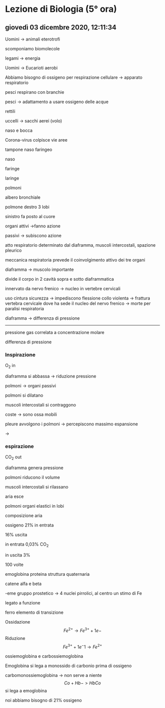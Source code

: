 # Lezione di Biologia (5° ora)

## giovedì 03 dicembre 2020, 12:11:34

Uomini -> animali eterotrofi

scomponiamo biomolecole

legami -> energia



Uomini -> Eucarioti aerobi

Abbiamo bisogno di ossigeno per respirazione cellulare -> apparato respiratorio

pesci respirano con branchie

pesci -> adattamento a usare ossigeno delle acque



rettili

uccelli -> sacchi aerei (volo)



naso e bocca



Corona-virus colpisce vie aree

tampone naso faringeo

naso

faringe

laringe

polmoni

albero bronchiale

polmone destro 3 lobi

sinistro fa posto al cuore



organi attivi ->fanno azione

passivi -> subiscono azione



atto respiratorio determinato dal diaframma, muscoli intercostali, spazione pleurico





meccanica respiratoria prevede il coinvolgimento attivo dei tre organi



diaframma  -> muscolo importante

divide il corpo in 2 cavità sopra e sotto diaframmatica

innervato da nervo frenico  -> nucleo in vertebre cervicali

uso cintura sicurezza -> impediscono flessione collo violenta -> frattura vertebra cervicale dove ha sede il nucleo del nervo frenico -> morte per paralisi respiratoria

diaframma -> differenza di pressione

---

pressione gas correlata a concentrazione molare



differenza di pressione





### Inspirazione

O<sub>2</sub> in

diaframma si abbassa -> riduzione pressione

polmoni -> organi passivi

polmoni si dilatano

muscoli intercostali si contraggono

coste -> sono ossa mobili







pleure avvolgono i polmoni -> percepiscono massimo espansione

->

### espirazione

 CO<sub>2</sub> out

diaframma genera pressione

polmoni riducono il volume

muscoli intercostali si rilassano

aria esce



polmoni organi elastici in lobi



composizione aria 



ossigeno 21% in entrata

16% uscita



in entrata 0,03% CO<sub>2</sub>

in uscita 3%

100 volte





emoglobina proteina struttura quaternaria 

catene alfa e beta



-eme gruppo prostetico -> 4 nuclei pirrolici, al centro un stimo di Fe

legato a funzione

ferro elemento di transizione

Ossidazione
$$
Fe^{2+} \rightarrow Fe^{3+} +1e-
$$
Riduzione
$$
Fe^{3+}+1e^-1 \rightarrow Fe^{2+}
$$


ossiemoglobina e carbossiemoglobina



Emoglobina si lega a monossido di carbonio prima di ossigeno

carbomonossiemoglobina -> non  serve a niente 
$$
Co + Hb -> HbCo
$$
si lega a emoglobina



noi abbiamo bisogno di 21% ossigeno